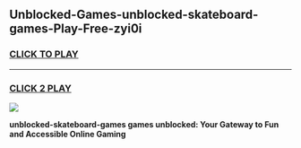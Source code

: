 
## Unblocked-Games-unblocked-skateboard-games-Play-Free-zyi0i
<h3>
<a href="https://premium76.site?title=unblocked-skateboard-games&ref=18A1">CLICK TO PLAY</a></h3>
<hr>

<h3>
<a href="https://premium76.site?title=unblocked-skateboard-games&ref=18A1">CLICK 2 PLAY</a>
  
</h3>

<a href="https://premium76.site?title=unblocked-skateboard-games&ref=18A1"><img src="https://clearcache.store/games.png"></a>


**unblocked-skateboard-games games unblocked: Your Gateway to Fun and Accessible Online Gaming**
